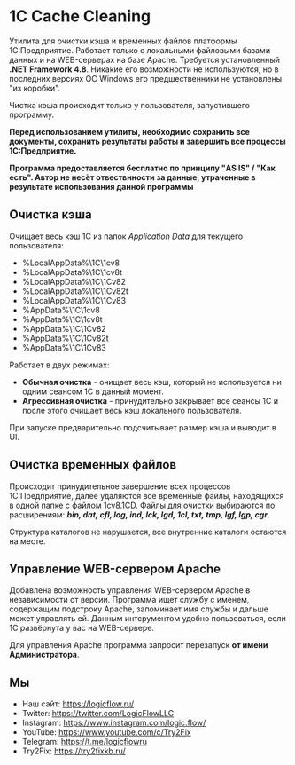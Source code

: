 
# 1C Cache Cleaning

Утилита для очистки кэша и временных файлов платформы 1С:Предприятие. Работает только с локальными файловыми базами данных и на WEB-серверах на базе Apache.
Требуется установленный **.NET Framework 4.8**. Никакие его возможности не используются, но в последних версиях ОС Windows его предшественники не установлены "из коробки".

Чистка кэша происходит только у пользователя, запустившего программу.

**Перед использованием утилиты, необходимо сохранить все документы, сохранить результаты работы и завершить все процессы 1С:Предприятие.**

**Программа предоставляется бесплатно по принципу "AS IS" / "Как есть". Автор не несёт отвествнности за данные, утраченные в результате использования данной программы**

## Очистка кэша

Очищает весь кэш 1С из папок *Application Data* для текущего пользователя:

* %LocalAppData%\1C\1cv8
* %LocalAppData%\1C\1cv8t
* %LocalAppData%\1C\1Cv82
* %LocalAppData%\1C\1Cv82t
* %LocalAppData%\1C\1Cv83
* %AppData%\1C\1cv8
* %AppData%\1C\1cv8t
* %AppData%\1C\1Cv82
* %AppData%\1C\1Cv82t
* %AppData%\1C\1Cv83

Работает в двух режимах:

* **Обычная очистка** - очищает весь кэш, который не используется ни одним сеансом 1С в данный момент.
* **Агрессивная очистка** - принудительно закрывает все сеансы 1С и после этого очищает весь кэш локального пользователя.

При запуске предварительно подсчитывает размер кэша и выводит в UI. 

## Очистка временных файлов

Происходит принудительное завершение всех процессов 1С:Предприятие, далее удаляются все временные файлы, находящихся в одной папке с файлом 1cv8.1CD.
Файлы для очистки выбираются по расширениям: ***bin, dat, cfl, log, ind, lck, lgd, 1cl, txt, tmp, lgf, lgp, cgr***.

Структура каталогов не нарушается, все внутренние каталоги остаются на месте.

## Управление WEB-сервером Apache

Добавлена возможность управления WEB-сервером Apache в независимости от версии. Программа ищет службу с именем, содержащим подстроку Apache, запоминает имя службы и дальше может управлять ей.
Данным интсрументом удобно пользоваться, если 1С развёрнута у вас на WEB-сервере.

Для управления Apache программа запросит перезапуск **от имени Администратора**.

## Мы

* Наш сайт: <https://logicflow.ru/>
* Twitter: <https://twitter.com/LogicFlowLLC>
* Instagram: <https://www.instagram.com/logic.flow/>
* YouTube: <https://www.youtube.com/c/Try2Fix>
* Telegram: <https://t.me/logicflowru>
* Try2Fix: <https://try2fixkb.ru/>
